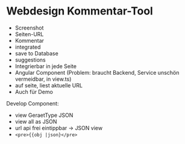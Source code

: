 Webdesign Kommentar-Tool
========================

- Screenshot
- Seiten-URL
- Kommentar
- integrated
- save to Database
- suggestions
- Integrierbar in jede Seite
- Angular Component (Problem: braucht Backend, Service unschön vermeidbar, in view.ts)
- auf seite, liest aktuelle URL
- Auch für Demo


Develop Component:

- view GeraetType JSON
- view all as JSON
- url api frei eintippbar -> JSON view
- `<pre>{{obj |json}</pre>`